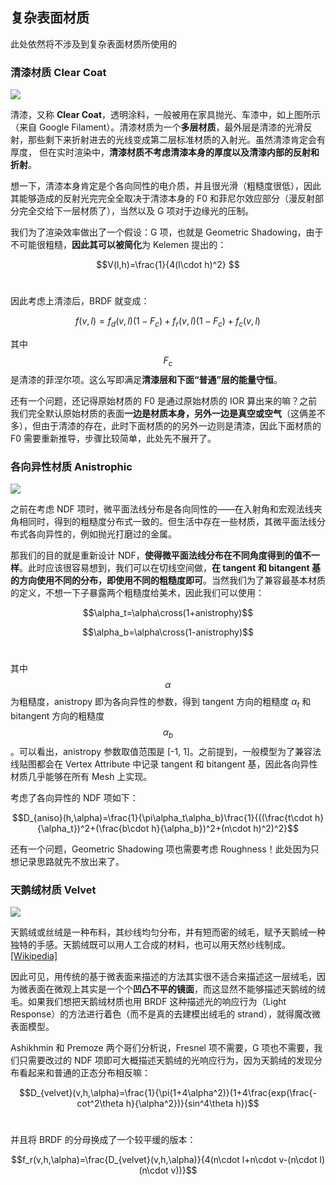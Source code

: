 ## 复杂表面材质

此处依然将不涉及到复杂表面材质所使用的



### 清漆材质 Clear Coat

![](https://google.github.io/filament/images/material_clear_coat.png)

清漆，又称 **Clear Coat**，透明涂料，一般被用在家具抛光、车漆中，如上图所示（来自 Google Filament）。清漆材质为一个**多层材质**，最外层是清漆的光滑反射，那些剩下来折射进去的光线变成第二层标准材质的入射光。虽然清漆肯定会有厚度， 但在实时渲染中，**清漆材质不考虑清漆本身的厚度以及清漆内部的反射和折射**。

想一下，清漆本身肯定是个各向同性的电介质，并且很光滑（粗糙度很低），因此其能够造成的反射光完完全全取决于清漆本身的 F0 和菲尼尔效应部分（漫反射部分完全交给下一层材质了），当然以及 G 项对于边缘光的压制。

我们为了渲染效率做出了一个假设：G 项，也就是 Geometric Shadowing，由于不可能很粗糙，**因此其可以被简化**为 Kelemen 提出的：

$$V(l,h)=\frac{1}{4(l\cdot h)^2} $$​​​

因此考虑上清漆后，BRDF 就变成：

$$f(v,l) = f_d(v, l)(1-F_c)+f_r(v,l)(1-F_c)+f_c(v,l)$$

其中 $$F_c$$​ 是清漆的菲涅尔项。这么写即满足**清漆层和下面“普通”层的能量守恒**。

还有一个问题，还记得原始材质的 F0 是通过原始材质的 IOR 算出来的嘛？之前我们完全默认原始材质的表面**一边是材质本身，另外一边是真空或空气**（这俩差不多），但由于清漆的存在，此时下面材质的的另外一边则是清漆，因此下面材质的 F0 需要重新推导，步骤比较简单，此处先不展开了。



### 各向异性材质 Anistrophic

![](https://google.github.io/filament/images/material_anisotropic.png)

之前在考虑 NDF 项时，微平面法线分布是各向同性的——在入射角和宏观法线夹角相同时，得到的粗糙度分布式一致的。但生活中存在一些材质，其微平面法线分布式各向异性的，例如抛光打磨过的金属。

那我们的目的就是重新设计 NDF，**使得微平面法线分布在不同角度得到的值不一样**。此时应该很容易想到，我们可以在切线空间做，**在 tangent 和 bitangent 基的方向使用不同的分布，即使用不同的粗糙度即可**。当然我们为了兼容最基本材质的定义，不想一下子暴露两个粗糙度给美术，因此我们可以使用：

$$\alpha_t=\alpha\cross(1+anistrophy)$$

$$\alpha_b=\alpha\cross(1-anistrophy)$$​

其中 $$\alpha$$ 为粗糙度，anistropy 即为各向异性的参数，得到 tangent 方向的粗糙度 $\alpha_t$ 和 bitangent 方向的粗糙度 $$\alpha_b$$​​。可以看出，anistropy 参数取值范围是 [-1, 1]。之前提到，一般模型为了兼容法线贴图都会在 Vertex Attribute 中记录 tangent 和 bitangent 基，因此各向异性材质几乎能够在所有 Mesh 上实现。

考虑了各向异性的 NDF 项如下：

$$D_{aniso}(h,\alpha)=\frac{1}{\pi\alpha_t\alpha_b}\frac{1}{((\frac{t\cdot h}{\alpha_t})^2+(\frac{b\cdot h}{\alpha_b})^2+(n\cdot h)^2)^2}$$

还有一个问题，Geometric Shadowing 项也需要考虑 Roughness！此处因为只想记录思路就先不放出来了。



### 天鹅绒材质 Velvet

![](https://google.github.io/filament/images/screenshot_cloth_velvet.png)

天鹅绒或丝绒是一种布料，其纱线均匀分布，并有短而密的绒毛，赋予天鹅绒一种独特的手感。天鹅绒既可以用人工合成的材料，也可以用天然纱线制成。[[Wikipedia]](https://zh.wikipedia.org/wiki/%E5%A4%A9%E9%B9%85%E7%BB%92)

因此可见，用传统的基于微表面来描述的方法其实很不适合来描述这一层绒毛，因为微表面在微观上其实是一个个**凹凸不平的镜面**，而这显然不能够描述天鹅绒的绒毛。如果我们想把天鹅绒材质也用 BRDF 这种描述光的响应行为（Light Response）的方法进行着色（而不是真的去建模出绒毛的 strand），就得魔改微表面模型。

 Ashikhmin 和 Premoze 两个哥们分析说，Fresnel 项不需要，G 项也不需要，我们只需要改过的 NDF 项即可大概描述天鹅绒的光响应行为，因为天鹅绒的发现分布看起来和普通的正态分布相反嘛：

$$D_{velvet}(v,h,\alpha)=\frac{1}{\pi(1+4\alpha^2)}(1+4\frac{exp(\frac{-cot^2\theta h}{\alpha^2})}{sin^4\theta h})$$​

并且将 BRDF 的分母换成了一个较平缓的版本：

$$f_r(v,h,\alpha)=\frac{D_{velvet}(v,h,\alpha)}{4(n\cdot l+n\cdot v-(n\cdot l)(n\cdot v))}$$

